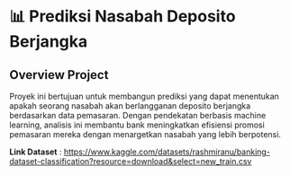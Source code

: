 # 📊 Prediksi Nasabah Deposito Berjangka  
## Overview Project
Proyek ini bertujuan untuk membangun prediksi yang dapat menentukan apakah seorang nasabah akan berlangganan deposito berjangka berdasarkan data pemasaran. Dengan pendekatan berbasis machine learning, analisis ini membantu bank meningkatkan efisiensi promosi pemasaran mereka dengan menargetkan nasabah yang lebih berpotensi.

**Link Dataset** : https://www.kaggle.com/datasets/rashmiranu/banking-dataset-classification?resource=download&select=new_train.csv
